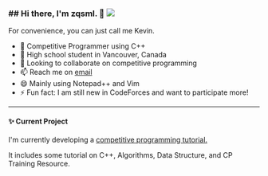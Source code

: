 ### ## Hi there, I'm zqsml. 👋 [![ ](https://cfrating.ihcr.top/?user=zqsml&style=flat-square)](https://codeforces.com/profile/zqsml)

<!--
**Embracethemoon/Embracethemoon** is a ✨ _special_ ✨ repository because its `README.md` (this file) appears on your GitHub profile.
-->

For convenience, you can just call me Kevin.

- 🔭 Competitive Programmer using C++
- 🌱 High school student in Vancouver, Canada
- 👯 Looking to collaborate on competitive programming
- 📫 Reach me on [email](miaocnca@gmail.com)
- 😄 Mainly using Notepad++ and Vim
- ⚡ Fun fact: I am still new in CodeForces and want to participate more!

---

#### :sparkles: Current Project

I'm currently developing a [competitive programming tutorial.](Embracethemoon.github.io)

It includes some tutorial on C++, Algorithms, Data Structure, and CP Training Resource.
